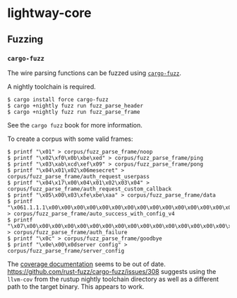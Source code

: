 # lightway-core

## Fuzzing

### `cargo-fuzz`

The wire parsing functions can be fuzzed using
[`cargo-fuzz`](https://rust-fuzz.github.io/book/cargo-fuzz.html).

A nightly toolchain is required.

```console
$ cargo install force cargo-fuzz
$ cargo +nightly fuzz run fuzz_parse_header
$ cargo +nightly fuzz run fuzz_parse_frame
```

See the `cargo fuzz` book for more information.

To create a corpus with some valid frames:

```console
$ printf "\x01" > corpus/fuzz_parse_frame/noop
$ printf "\x02\xf0\x0b\xbe\xed" > corpus/fuzz_parse_frame/ping
$ printf "\x03\xab\xcd\xef\x09" > corpus/fuzz_parse_frame/pong
$ printf "\x04\x01\x02\x06mesecret" > corpus/fuzz_parse_frame/auth_request_userpass
$ printf "\x04\x17\x00\x04\x01\x02\x03\x04" > corpus/fuzz_parse_frame/auth_request_custom_callback
$ printf "\x05\x00\x03\xfe\xbe\xaa" > corpus/fuzz_parse_frame/data
$ printf "\x061.1.1.1\x00\x00\x00\x00\x00\x00\x00\x00\x00\x00\x00\x00\x00\x00\x00\x00\x002.2.2.2\x00\x00\x00\x00\x00\x00\x00\x00\x00\x00\x00\x00\x00\x00\x00\x00\x003.3.3.3\x00\x00\x00\x00\x00\x00\x00\x00\x00\x00\x00\x00\x00\x00\x00\x00\x001500\x00\x00\x00\x00\x00\x00\x00\x00\x00\x00\x00\x00\x00\x00\x00\x00\x00\x00\x00\x00\x00\x00\x00\x00\x00\x00\x2f\x66" > corpus/fuzz_parse_frame/auto_success_with_config_v4
$ printf "\x07\x00\x00\x00\x00\x00\x00\x00\x00\x00\x00\x00\x00\x00\x00\x00\x00\x00\x00\x00\x00\x00\x00\x00\x00\x00\x00\x00\x00\x00\x00\x00\x00\x00\x00\x00\x00\x00\x00\x00\x00\x00\x00\x00\x00\x00\x00\x00\x00\x00\x00\x00\x00" > corpus/fuzz_parse_frame/auth_failure
$ printf "\x0c" > corpus/fuzz_parse_frame/goodbye
$ printf "\x0e\x00\x0dserver config" > corpus/fuzz_parse_frame/server_config
```

The [coverage documentation] seems to be out of
date. https://github.com/rust-fuzz/cargo-fuzz/issues/308 suggests
using the `llvm-cov` from the rustup nightly toolchain directory as
well as a different path to the target binary. This appears to work.

[coverage documentation]: https://rust-fuzz.github.io/book/cargo-fuzz/coverage.html

